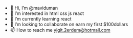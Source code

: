 - 👋 Hi, I’m @maviduman
- 👀 I’m interested in html css js react
- 🌱 I’m currently learning react
- 💞️ I’m looking to collaborate on earn my first $100dollars
- 📫 How to reach me yigit.2erdem@hotmail.com

<!---
maviduman/maviduman is a ✨ special ✨ repository because its `README.md` (this file) appears on your GitHub profile.
You can click the Preview link to take a look at your changes.
--->
